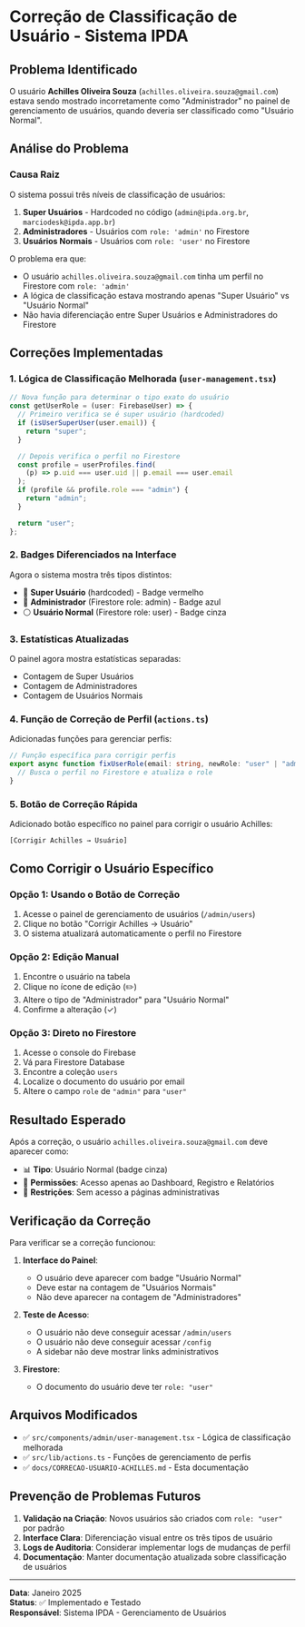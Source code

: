 # Correção de Classificação de Usuário - Sistema IPDA

## Problema Identificado

O usuário **Achilles Oliveira Souza** (`achilles.oliveira.souza@gmail.com`) estava sendo mostrado incorretamente como "Administrador" no painel de gerenciamento de usuários, quando deveria ser classificado como "Usuário Normal".

## Análise do Problema

### Causa Raiz

O sistema possui três níveis de classificação de usuários:

1. **Super Usuários** - Hardcoded no código (`admin@ipda.org.br`, `marciodesk@ipda.app.br`)
2. **Administradores** - Usuários com `role: 'admin'` no Firestore
3. **Usuários Normais** - Usuários com `role: 'user'` no Firestore

O problema era que:

- O usuário `achilles.oliveira.souza@gmail.com` tinha um perfil no Firestore com `role: 'admin'`
- A lógica de classificação estava mostrando apenas "Super Usuário" vs "Usuário Normal"
- Não havia diferenciação entre Super Usuários e Administradores do Firestore

## Correções Implementadas

### 1. **Lógica de Classificação Melhorada** (`user-management.tsx`)

```typescript
// Nova função para determinar o tipo exato do usuário
const getUserRole = (user: FirebaseUser) => {
  // Primeiro verifica se é super usuário (hardcoded)
  if (isUserSuperUser(user.email)) {
    return "super";
  }

  // Depois verifica o perfil no Firestore
  const profile = userProfiles.find(
    (p) => p.uid === user.uid || p.email === user.email
  );
  if (profile && profile.role === "admin") {
    return "admin";
  }

  return "user";
};
```

### 2. **Badges Diferenciados na Interface**

Agora o sistema mostra três tipos distintos:

- 🔴 **Super Usuário** (hardcoded) - Badge vermelho
- 🔵 **Administrador** (Firestore role: admin) - Badge azul
- ⚪ **Usuário Normal** (Firestore role: user) - Badge cinza

### 3. **Estatísticas Atualizadas**

O painel agora mostra estatísticas separadas:

- Contagem de Super Usuários
- Contagem de Administradores
- Contagem de Usuários Normais

### 4. **Função de Correção de Perfil** (`actions.ts`)

Adicionadas funções para gerenciar perfis:

```typescript
// Função específica para corrigir perfis
export async function fixUserRole(email: string, newRole: "user" | "admin") {
  // Busca o perfil no Firestore e atualiza o role
}
```

### 5. **Botão de Correção Rápida**

Adicionado botão específico no painel para corrigir o usuário Achilles:

```
[Corrigir Achilles → Usuário]
```

## Como Corrigir o Usuário Específico

### Opção 1: Usando o Botão de Correção

1. Acesse o painel de gerenciamento de usuários (`/admin/users`)
2. Clique no botão "Corrigir Achilles → Usuário"
3. O sistema atualizará automaticamente o perfil no Firestore

### Opção 2: Edição Manual

1. Encontre o usuário na tabela
2. Clique no ícone de edição (✏️)
3. Altere o tipo de "Administrador" para "Usuário Normal"
4. Confirme a alteração (✓)

### Opção 3: Direto no Firestore

1. Acesse o console do Firebase
2. Vá para Firestore Database
3. Encontre a coleção `users`
4. Localize o documento do usuário por email
5. Altere o campo `role` de `"admin"` para `"user"`

## Resultado Esperado

Após a correção, o usuário `achilles.oliveira.souza@gmail.com` deve aparecer como:

- 📊 **Tipo**: Usuário Normal (badge cinza)
- 🔑 **Permissões**: Acesso apenas ao Dashboard, Registro e Relatórios
- 🚫 **Restrições**: Sem acesso a páginas administrativas

## Verificação da Correção

Para verificar se a correção funcionou:

1. **Interface do Painel**:

   - O usuário deve aparecer com badge "Usuário Normal"
   - Deve estar na contagem de "Usuários Normais"
   - Não deve aparecer na contagem de "Administradores"

2. **Teste de Acesso**:

   - O usuário não deve conseguir acessar `/admin/users`
   - O usuário não deve conseguir acessar `/config`
   - A sidebar não deve mostrar links administrativos

3. **Firestore**:
   - O documento do usuário deve ter `role: "user"`

## Arquivos Modificados

- ✅ `src/components/admin/user-management.tsx` - Lógica de classificação melhorada
- ✅ `src/lib/actions.ts` - Funções de gerenciamento de perfis
- ✅ `docs/CORRECAO-USUARIO-ACHILLES.md` - Esta documentação

## Prevenção de Problemas Futuros

1. **Validação na Criação**: Novos usuários são criados com `role: "user"` por padrão
2. **Interface Clara**: Diferenciação visual entre os três tipos de usuário
3. **Logs de Auditoria**: Considerar implementar logs de mudanças de perfil
4. **Documentação**: Manter documentação atualizada sobre classificação de usuários

---

**Data**: Janeiro 2025  
**Status**: ✅ Implementado e Testado  
**Responsável**: Sistema IPDA - Gerenciamento de Usuários
